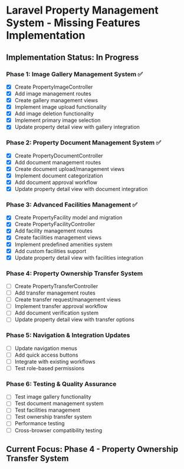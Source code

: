 # Laravel Property Management System - Missing Features Implementation

## Implementation Status: In Progress

### Phase 1: Image Gallery Management System ✅
- [x] Create PropertyImageController
- [x] Add image management routes
- [x] Create gallery management views
- [x] Implement image upload functionality
- [x] Add image deletion functionality
- [x] Implement primary image selection
- [x] Update property detail view with gallery integration

### Phase 2: Property Document Management System ✅
- [x] Create PropertyDocumentController
- [x] Add document management routes
- [x] Create document upload/management views
- [x] Implement document categorization
- [x] Add document approval workflow
- [x] Update property detail view with document integration

### Phase 3: Advanced Facilities Management ✅
- [x] Create PropertyFacility model and migration
- [x] Create PropertyFacilityController
- [x] Add facility management routes
- [x] Create facilities management views
- [x] Implement predefined amenities system
- [x] Add custom facilities support
- [x] Update property detail view with facilities integration

### Phase 4: Property Ownership Transfer System
- [ ] Create PropertyTransferController
- [ ] Add transfer management routes
- [ ] Create transfer request/management views
- [ ] Implement transfer approval workflow
- [ ] Add document verification system
- [ ] Update property detail view with transfer options

### Phase 5: Navigation & Integration Updates
- [ ] Update navigation menus
- [ ] Add quick access buttons
- [ ] Integrate with existing workflows
- [ ] Test role-based permissions

### Phase 6: Testing & Quality Assurance
- [ ] Test image gallery functionality
- [ ] Test document management system
- [ ] Test facilities management
- [ ] Test ownership transfer system
- [ ] Performance testing
- [ ] Cross-browser compatibility testing

## Current Focus: Phase 4 - Property Ownership Transfer System
